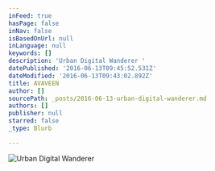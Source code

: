 ```yaml
---
inFeed: true
hasPage: false
inNav: false
isBasedOnUrl: null
inLanguage: null
keywords: []
description: 'Urban Digital Wanderer '
datePublished: '2016-06-13T09:45:52.531Z'
dateModified: '2016-06-13T09:43:02.892Z'
title: AVAVEEN
author: []
sourcePath: _posts/2016-06-13-urban-digital-wanderer.md
authors: []
publisher: null
starred: false
_type: Blurb

---
```

![Urban Digital Wanderer ](https://s3-us-west-2.amazonaws.com/the-grid-img/p/20cf219589cfbd0b7fc2ac5887e0553b616eb033.jpg)
